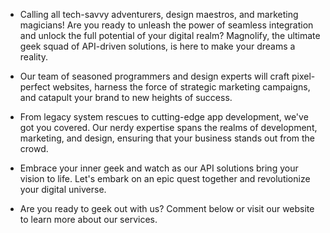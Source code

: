 - Calling all tech-savvy adventurers, design maestros, and marketing magicians! Are you ready to unleash the power of seamless integration and unlock the full potential of your digital realm? Magnolify, the ultimate geek squad of API-driven solutions, is here to make your dreams a reality.

- Our team of seasoned programmers and design experts will craft pixel-perfect websites, harness the force of strategic marketing campaigns, and catapult your brand to new heights of success.
- From legacy system rescues to cutting-edge app development, we've got you covered. Our nerdy expertise spans the realms of development, marketing, and design, ensuring that your business stands out from the crowd.

- Embrace your inner geek and watch as our API solutions bring your vision to life. Let's embark on an epic quest together and revolutionize your digital universe.
- Are you ready to geek out with us? Comment below or visit our website to learn more about our services.

<!---
The Geek Shall Inherit the Earth
--->
